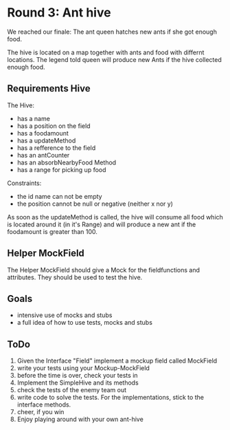# Round 3: Ant hive

We reached our finale: The ant queen hatches new ants if she got enough food.

The hive is located on a map together with ants and food with differnt locations.
The legend told queen will produce new Ants if the hive collected enough food.

## Requirements Hive

The Hive:

- has a name
- has a position on the field
- has a foodamount
- has a updateMethod
- has a refference to the field
- has an antCounter
- has an absorbNearbyFood Method
- has a range for picking up food

Constraints:
- the id name can not be empty
- the position cannot be null or negative (neither x nor y)

As soon as the updateMethod is called, the hive will consume all food which is located around it (in it's Range) and will produce a new ant if the foodamount is greater than 100.

## Helper MockField
The Helper MockField should give a Mock for the fieldfunctions and attributes.
They should be used to test the hive.

## Goals

- intensive use of mocks and stubs
- a full idea of how to use tests, mocks and stubs

## ToDo

1. Given the Interface "Field" implement a mockup field called MockField
2. write your tests using your Mockup-MockField
3. before the time is over, check your tests in
4. Implement the SimpleHive and its methods
5. check the tests of the enemy team out
6. write code to solve the tests. For the implementations, stick to the interface methods.
7. cheer, if you win
8. Enjoy playing around with your own ant-hive
